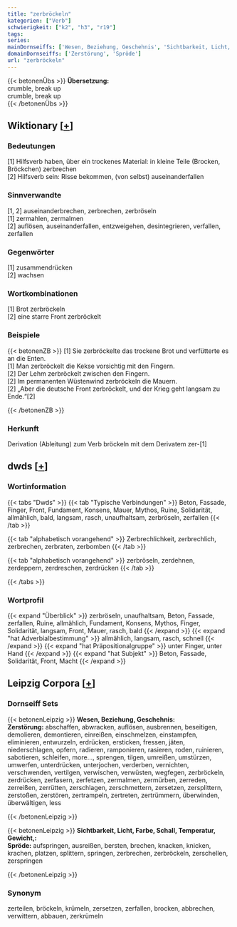 ```yaml
---
title: "zerbröckeln"
kategorien: ["Verb"]
schwierigkeit: ["k2", "h3", "r19"]
tags:
series:
mainDornseiffs: ['Wesen, Beziehung, Geschehnis', 'Sichtbarkeit, Licht, Farbe, Schall, Temperatur, Gewicht,']
domainDornseiffs: ['Zerstörung', 'Spröde']
url: "zerbröckeln"
---
```


{{< betonenÜbs >}}
**Übersetzung:**  
crumble, break up  
crumble, break up  
{{< /betonenÜbs >}}

## Wiktionary [[+](https://de.wiktionary.org/wiki/zerbröckeln)]

### Bedeutungen
[1] Hilfsverb haben, über ein trockenes Material: in kleine Teile (Brocken, Bröckchen) zerbrechen  
[2] Hilfsverb sein: Risse bekommen, (von selbst) auseinanderfallen  

### Sinnverwandte
[1, 2] auseinanderbrechen, zerbrechen, zerbröseln  
[1] zermahlen, zermalmen  
[2] auflösen, auseinanderfallen, entzweigehen, desintegrieren, verfallen, zerfallen  

### Gegenwörter
[1] zusammendrücken  
[2] wachsen  

### Wortkombinationen
[1] Brot zerbröckeln  
[2] eine starre Front zerbröckelt  

### Beispiele
{{< betonenZB >}}
[1] Sie zerbröckelte das trockene Brot und verfütterte es an die Enten.  
[1] Man zerbröckelt die Kekse vorsichtig mit den Fingern.  
[2] Der Lehm zerbröckelt zwischen den Fingern.  
[2] Im permanenten Wüstenwind zerbröckeln die Mauern.  
[2] „Aber die deutsche Front zerbröckelt, und der Krieg geht langsam zu Ende.“[2]  

{{< /betonenZB >}}
### Herkunft
Derivation (Ableitung) zum Verb bröckeln mit dem Derivatem zer-[1]  



## dwds [[+](https://www.dwds.de/wb/zerbröckeln)]

### Wortinformation
{{< tabs "Dwds" >}}
{{< tab "Typische Verbindungen" >}}
Beton, Fassade, Finger, Front, Fundament, Konsens, Mauer, Mythos, Ruine, Solidarität, allmählich, bald, langsam, rasch, unaufhaltsam, zerbröseln, zerfallen
{{< /tab >}}

{{< tab "alphabetisch vorangehend" >}}
Zerbrechlichkeit, zerbrechlich, zerbrechen, zerbraten, zerbomben
{{< /tab >}}

{{< tab "alphabetisch vorangehend" >}}
zerbröseln, zerdehnen, zerdeppern, zerdreschen, zerdrücken
{{< /tab >}}

{{< /tabs >}}

### Wortprofil
{{< expand "Überblick" >}} zerbröseln, unaufhaltsam, Beton, Fassade, zerfallen, Ruine, allmählich, Fundament, Konsens, Mythos, Finger, Solidarität, langsam, Front, Mauer, rasch, bald {{< /expand >}}
{{< expand "hat Adverbialbestimmung" >}} allmählich, langsam, rasch, schnell {{< /expand >}}
{{< expand "hat Präpositionalgruppe" >}} unter Finger, unter Hand {{< /expand >}}
{{< expand "hat Subjekt" >}} Beton, Fassade, Solidarität, Front, Macht {{< /expand >}}

## Leipzig Corpora [[+](https://corpora.uni-leipzig.de/en/res?word=zerbröckeln&corpusId=deu_newscrawl-public_2018)]

### Dornseiff Sets
{{< betonenLeipzig >}}
**Wesen, Beziehung, Geschehnis:**  
**Zerstörung:** abschaffen, abwracken, auflösen, ausbrennen, beseitigen, demolieren, demontieren, einreißen, einschmelzen, einstampfen, eliminieren, entwurzeln, erdrücken, ersticken, fressen, jäten, niederschlagen, opfern, radieren, ramponieren, rasieren, roden, ruinieren, sabotieren, schleifen, more..., sprengen, tilgen, umreißen, umstürzen, umwerfen, unterdrücken, unterjochen, verderben, vernichten, verschwenden, vertilgen, verwischen, verwüsten, wegfegen, zerbröckeln, zerdrücken, zerfasern, zerfetzen, zermalmen, zermürben, zerreden, zerreißen, zerrütten, zerschlagen, zerschmettern, zersetzen, zersplittern, zerstoßen, zerstören, zertrampeln, zertreten, zertrümmern, überwinden, überwältigen, less  

{{< /betonenLeipzig >}}


{{< betonenLeipzig >}}
**Sichtbarkeit, Licht, Farbe, Schall, Temperatur, Gewicht,:**  
**Spröde:** aufspringen, ausreißen, bersten, brechen, knacken, knicken, krachen, platzen, splittern, springen, zerbrechen, zerbröckeln, zerschellen, zerspringen  

{{< /betonenLeipzig >}}

### Synonym
zerteilen, bröckeln, krümeln, zersetzen, zerfallen, brocken, abbrechen, verwittern, abbauen, zerkrümeln

